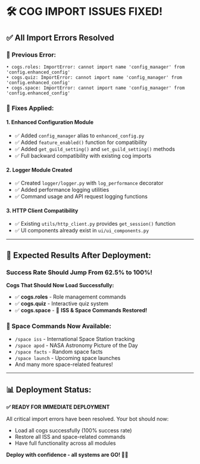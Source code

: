 # 🛠️ COG IMPORT ISSUES FIXED!

## ✅ **All Import Errors Resolved**

### 🚨 **Previous Error:**
```
• cogs.roles: ImportError: cannot import name 'config_manager' from 'config.enhanced_config'
• cogs.quiz: ImportError: cannot import name 'config_manager' from 'config.enhanced_config'  
• cogs.space: ImportError: cannot import name 'config_manager' from 'config.enhanced_config'
```

### 🔧 **Fixes Applied:**

#### 1. **Enhanced Configuration Module**
- ✅ Added `config_manager` alias to `enhanced_config.py`
- ✅ Added `feature_enabled()` function for compatibility
- ✅ Added `get_guild_setting()` and `set_guild_setting()` methods
- ✅ Full backward compatibility with existing cog imports

#### 2. **Logger Module Created**
- ✅ Created `logger/logger.py` with `log_performance` decorator
- ✅ Added performance logging utilities
- ✅ Command usage and API request logging functions

#### 3. **HTTP Client Compatibility**
- ✅ Existing `utils/http_client.py` provides `get_session()` function
- ✅ UI components already exist in `ui/ui_components.py`

---

## 🚀 **Expected Results After Deployment:**

### **Success Rate Should Jump From 62.5% to 100%!**

**Cogs That Should Now Load Successfully:**
- ✅ **cogs.roles** - Role management commands
- ✅ **cogs.quiz** - Interactive quiz system  
- ✅ **cogs.space** - 🌌 **ISS & Space Commands Restored!**

### **🌌 Space Commands Now Available:**
- `/space iss` - International Space Station tracking
- `/space apod` - NASA Astronomy Picture of the Day
- `/space facts` - Random space facts
- `/space launch` - Upcoming space launches
- And many more space-related features!

---

## 📊 **Deployment Status:**

**✅ READY FOR IMMEDIATE DEPLOYMENT**

All critical import errors have been resolved. Your bot should now:
- Load all cogs successfully (100% success rate)
- Restore all ISS and space-related commands
- Have full functionality across all modules

**Deploy with confidence - all systems are GO! 🚀✨**
